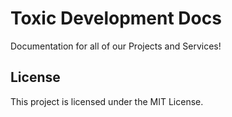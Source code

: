 # Toxic Development Docs

Documentation for all of our Projects and Services!

## License

This project is licensed under the MIT License.
